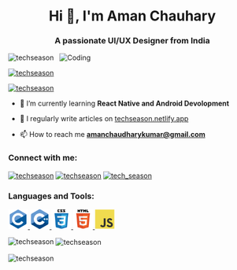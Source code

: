 <h1 align="center">Hi 👋, I'm Aman Chauhary</h1>
<h3 align="center">A passionate UI/UX Designer from India</h3>
<img align="right" alt="Coding" width="400" src="https://cdn.dribbble.com/users/1162077/screenshots/3848914/programmer.gif">

<p align="left"> <img src="https://komarev.com/ghpvc/?username=techseason&label=Profile%20views&color=0e75b6&style=flat" alt="techseason" /> </p>

<p align="left"> <a href="https://github.com/ryo-ma/github-profile-trophy"><img src="https://github-profile-trophy.vercel.app/?username=techseason" alt="techseason" /></a> </p>

<p align="left"> <a href="https://twitter.com/techseason" target="blank"><img src="https://img.shields.io/twitter/follow/techseason?logo=twitter&style=for-the-badge" alt="techseason" /></a> </p>

- 🌱 I’m currently learning **React Native and Android Devolopment**

- 📝 I regularly write articles on [techseason.netlify.app](techseason.netlify.app)

- 📫 How to reach me **amanchaudharykumar@gmail.com**

<h3 align="left">Connect with me:</h3>
<p align="left">
<a href="https://twitter.com/techseason" target="blank"><img align="center" src="https://raw.githubusercontent.com/rahuldkjain/github-profile-readme-generator/master/src/images/icons/Social/twitter.svg" alt="techseason" height="30" width="40" /></a>
<a href="https://linkedin.com/in/techseason" target="blank"><img align="center" src="https://raw.githubusercontent.com/rahuldkjain/github-profile-readme-generator/master/src/images/icons/Social/linked-in-alt.svg" alt="techseason" height="30" width="40" /></a>
<a href="https://instagram.com/tech_season" target="blank"><img align="center" src="https://raw.githubusercontent.com/rahuldkjain/github-profile-readme-generator/master/src/images/icons/Social/instagram.svg" alt="tech_season" height="30" width="40" /></a>
</p>

<h3 align="left">Languages and Tools:</h3>
<p align="left"> <a href="https://www.cprogramming.com/" target="_blank" rel="noreferrer"> <img src="https://raw.githubusercontent.com/devicons/devicon/master/icons/c/c-original.svg" alt="c" width="40" height="40"/> </a> <a href="https://www.w3schools.com/cpp/" target="_blank" rel="noreferrer"> <img src="https://raw.githubusercontent.com/devicons/devicon/master/icons/cplusplus/cplusplus-original.svg" alt="cplusplus" width="40" height="40"/> </a> <a href="https://www.w3schools.com/css/" target="_blank" rel="noreferrer"> <img src="https://raw.githubusercontent.com/devicons/devicon/master/icons/css3/css3-original-wordmark.svg" alt="css3" width="40" height="40"/> </a> <a href="https://www.w3.org/html/" target="_blank" rel="noreferrer"> <img src="https://raw.githubusercontent.com/devicons/devicon/master/icons/html5/html5-original-wordmark.svg" alt="html5" width="40" height="40"/> </a> <a href="https://developer.mozilla.org/en-US/docs/Web/JavaScript" target="_blank" rel="noreferrer"> <img src="https://raw.githubusercontent.com/devicons/devicon/master/icons/javascript/javascript-original.svg" alt="javascript" width="40" height="40"/> </a> </p>

<p><img align="left" src="https://github-readme-stats.vercel.app/api/top-langs?username=techseason&show_icons=true&locale=en&layout=compact" alt="techseason" /></p>

<p>&nbsp;<img align="center" src="https://github-readme-stats.vercel.app/api?username=techseason&show_icons=true&locale=en" alt="techseason" /></p>

<p><img align="center" src="https://github-readme-streak-stats.herokuapp.com/?user=techseason&" alt="techseason" /></p>
